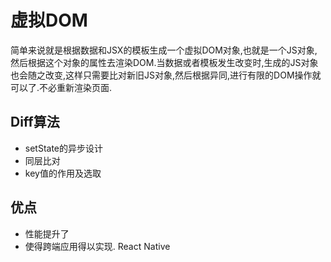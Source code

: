 # 虚拟DOM

简单来说就是根据数据和JSX的模板生成一个虚拟DOM对象,也就是一个JS对象,然后根据这个对象的属性去渲染DOM.当数据或者模板发生改变时,生成的JS对象也会随之改变,这样只需要比对新旧JS对象,然后根据异同,进行有限的DOM操作就可以了.不必重新渲染页面.

## Diff算法

- setState的异步设计
- 同层比对
- key值的作用及选取

## 优点

- 性能提升了
- 使得跨端应用得以实现. React Native
